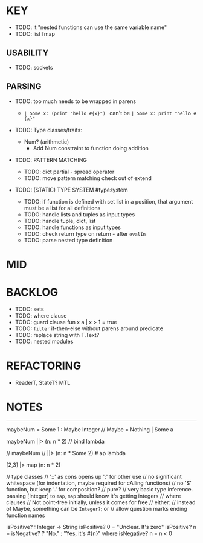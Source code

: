 # KEY

  - TODO: it "nested functions can use the same variable name"
  - TODO: list fmap

  ## USABILITY
  - TODO: sockets

  ## PARSING
  - TODO: too much needs to be wrapped in parens
    * `| Some x: (print "hello #{x}") ` can't be `| Some x: print "hello #{x}"`

  - TODO: Type classes/traits:
    * Num? (arithmetic)
      * Add Num constraint to function doing addition

  - TODO: PATTERN MATCHING
    - TODO: dict partial - spread operator
    - TODO: move pattern matching check out of extend

  - TODO: (STATIC) TYPE SYSTEM #typesystem
    - TODO: if function is defined with set list in a position, that argument must be a list for all definitions
    - TODO: handle lists and tuples as input types
    - TODO: handle tuple, dict, list
    - TODO: handle functions as input types
    - TODO: check return type on return - after `evalIn`
    - TODO: parse nested type definition

# MID

# BACKLOG

  - TODO: sets
  - TODO: where clause
  - TODO: guard clause
    fun x a
    | x > 1 = true
  - TODO: `filter` if-then-else without parens around predicate
  - TODO: replace string with T.Text?
  - TODO: nested modules

# REFACTORING

* ReaderT, StateT? MTL

# NOTES

----

maybeNum = Some 1 :  Maybe Integer // Maybe = Nothing | Some a

maybeNum
||> (n: n * 2) // bind lambda

// maybeNum
// ||> (n: n * Some 2) # ap lambda

[2,3]
|> map (n: n * 2)

// type classes
// '::' as cons opens up ':' for other use
// no significant whitespace (for indentation, maybe required for cAlling functions)
// no '$' function, but keep '.' for composition?
// pure?
// very basic type inference. passing [Integer] to `map`, `map` should know it's getting integers
// where clauses
// Not point-free initially, unless it comes for free
// either:
  // instead of Maybe, something can be `Integer?`; or
  // allow question marks ending function names

isPositive? : Integer -> String
isPositive? 0 = "Unclear. It's zero"
isPositive? n = isNegative? ? "No." : "Yes, it's #{n}"
where isNegative? n = n < 0
